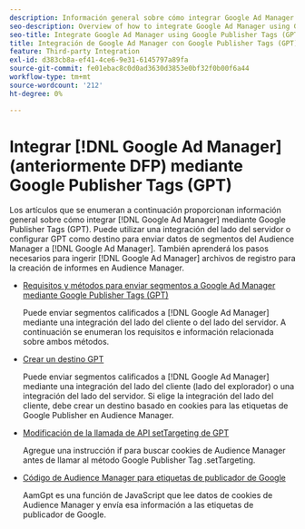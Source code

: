 ```yaml
---
description: Información general sobre cómo integrar Google Ad Manager mediante Google Publisher Tags (GPT).
seo-description: Overview of how to integrate Google Ad Manager using Google Publisher Tags (GPT) in Adobe Audience Manager (AAM).
seo-title: Integrate Google Ad Manager using Google Publisher Tags (GPT)in Adobe Audience Manager (AAM)
title: Integración de Google Ad Manager con Google Publisher Tags (GPT)
feature: Third-party Integration
exl-id: d383cb8a-ef41-4ce6-9e31-6145797a89fa
source-git-commit: fe01ebac8c0d0ad3630d3853e0bf32f0b00f6a44
workflow-type: tm+mt
source-wordcount: '212'
ht-degree: 0%

---
```


# Integrar [!DNL Google Ad Manager] (anteriormente DFP) mediante Google Publisher Tags (GPT)

Los artículos que se enumeran a continuación proporcionan información general sobre cómo integrar [!DNL Google Ad Manager] mediante Google Publisher Tags (GPT). Puede utilizar una integración del lado del servidor o configurar GPT como destino para enviar datos de segmentos del Audience Manager a [!DNL Google Ad Manager]. También aprenderá los pasos necesarios para ingerir [!DNL Google Ad Manager] archivos de registro para la creación de informes en Audience Manager.

* [Requisitos y métodos para enviar segmentos a Google Ad Manager mediante Google Publisher Tags (GPT)](/help/using/integration/gpt-aam-destination/gpt-aam-requirements.md)

  Puede enviar segmentos calificados a [!DNL Google Ad Manager] mediante una integración del lado del cliente o del lado del servidor. A continuación se enumeran los requisitos e información relacionada sobre ambos métodos.

* [Crear un destino GPT](/help/using/integration/gpt-aam-destination/gpt-aam-create-destination.md)

  Puede enviar segmentos calificados a [!DNL Google Ad Manager] mediante una integración del lado del cliente (lado del explorador) o una integración del lado del servidor. Si elige la integración del lado del cliente, debe crear un destino basado en cookies para las etiquetas de Google Publisher en Audience Manager.

* [Modificación de la llamada de API setTargeting de GPT](/help/using/integration/gpt-aam-destination/gpt-aam-modify-api.md)

  Agregue una instrucción if para buscar cookies de Audience Manager antes de llamar al método Google Publisher Tag .setTargeting.

* [Código de Audience Manager para etiquetas de publicador de Google](/help/using/integration/gpt-aam-destination/gpt-aam-aamgpt-code.md)

  AamGpt es una función de JavaScript que lee datos de cookies de Audience Manager y envía esa información a las etiquetas de publicador de Google.
